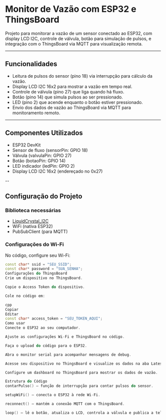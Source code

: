 # Monitor de Vazão com ESP32 e ThingsBoard

Projeto para monitorar a vazão de um sensor conectado ao ESP32, com display LCD I2C, controle de válvula, botão para simulação de pulsos, e integração com o ThingsBoard via MQTT para visualização remota.

---

## Funcionalidades

- Leitura de pulsos do sensor (pino 18) via interrupção para cálculo da vazão.
- Display LCD I2C 16x2 para mostrar a vazão em tempo real.
- Controle de válvula (pino 27) que liga quando há fluxo.
- Botão (pino 14) que simula pulsos ao ser pressionado.
- LED (pino 2) que acende enquanto o botão estiver pressionado.
- Envio dos dados de vazão ao ThingsBoard via MQTT para monitoramento remoto.

---

## Componentes Utilizados

- ESP32 DevKit
- Sensor de fluxo (sensorPin: GPIO 18)
- Válvula (valvulaPin: GPIO 27)
- Botão (botaoPin: GPIO 14)
- LED indicador (ledPin: GPIO 2)
- Display LCD I2C 16x2 (endereçado no 0x27)

--



## Configuração do Projeto

### Biblioteca necessárias

- [LiquidCrystal_I2C](https://github.com/johnrickman/LiquidCrystal_I2C)
- WiFi (nativa ESP32)
- PubSubClient (para MQTT)

### Configurações do Wi-Fi

No código, configure seu Wi-Fi:

```cpp
const char* ssid = "SEU_SSID";
const char* password = "SUA_SENHA";
Configurações do ThingsBoard
Crie um dispositivo no ThingsBoard.

Copie o Access Token do dispositivo.

Cole no código em:

cpp
Copiar
Editar
const char* access_token = "SEU_TOKEN_AQUI";
Como usar
Conecte o ESP32 ao seu computador.

Ajuste as configurações Wi-Fi e ThingsBoard no código.

Faça o upload do código para o ESP32.

Abra o monitor serial para acompanhar mensagens de debug.

Acesse seu dispositivo no ThingsBoard e visualize os dados na aba Latest Telemetry.

Configure um dashboard no ThingsBoard para mostrar os dados de vazão.

Estrutura do Código
contarPulso() — função de interrupção para contar pulsos do sensor.

setupWiFi() — conecta o ESP32 à rede Wi-Fi.

reconnect() — mantém a conexão MQTT com o ThingsBoard.

loop() — lê o botão, atualiza o LCD, controla a válvula e publica a telemetria.
